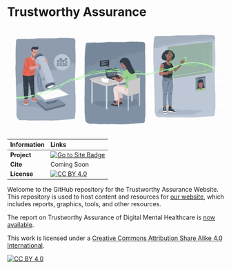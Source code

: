 # Trustworthy Assurance

![Animated hero image](/docs/assets/animations/hero.gif)

| Information | Links |
| :--- | :--- |
| **Project** | [![Go to Site Badge](https://img.shields.io/badge/Go%20to-Site-blue)][ta-website]|
| **Cite** | Coming Soon |
| **License** | [![CC BY 4.0][cc-by-shield]][cc-by] |

Welcome to the GitHub repository for the Trustworthy Assurance Website.
This repository is used to host content and resources for [our website][ta-website], which includes reports, graphics, tools, and other resources.

The report on Trustworthy Assurance of Digital Mental Healthcare is [now available][ta-website].

This work is licensed under a
[Creative Commons Attribution Share Alike 4.0 International][cc-by].

[![CC BY 4.0][cc-by-image]][cc-by]

[cc-by]: https://creativecommons.org/licenses/by-sa/4.0/
[cc-by-image]: https://licensebuttons.net/l/by-sa/4.0/88x31.png
[cc-by-shield]: https://img.shields.io/badge/License-CC--BY--SA--4.0-blue
[ta-website]: https://alan-turing-institute.github.io/trustworthy-assurance
